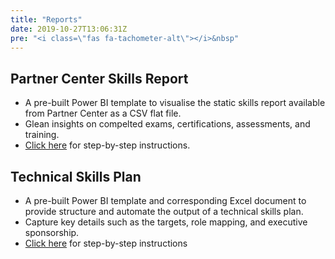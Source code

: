```yaml
---
title: "Reports"
date: 2019-10-27T13:06:31Z
pre: "<i class=\"fas fa-tachometer-alt\"></i>&nbsp"
---
```


## Partner Center Skills Report
* A pre-built Power BI template to visualise the static skills report available from Partner Center as a CSV flat file.
* Glean insights on compelted exams, certifications, assessments, and training.
* [Click here](/reports/skills-report/) for step-by-step instructions.

## Technical Skills Plan
* A pre-built Power BI template and corresponding Excel document to provide structure and automate the output of a technical skills plan.
* Capture key details such as the targets, role mapping, and executive sponsorship.
* [Click here](/reports/skills-plan/) for step-by-step instructions